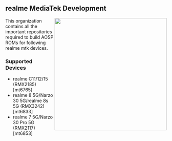 ## realme MediaTek Development
<img align="right" width="350" height="350" src="https://avatars.githubusercontent.com/u/166802680?s=400&u=2c5c8ac7d34a6bf3fbed798a8046fbd01b194360&v=4">

This organization contains all the important repositories required to build AOSP ROMs for following realme mtk devices.

### Supported Devices
* realme C11/12/15 (RMX2185) [mt6765]
* realme 8 5G/Narzo 30 5G/realme 8s 5G (RMX3242) [mt6833]
* realme 7 5G/Narzo 30 Pro 5G (RMX2117) [mt6853]
